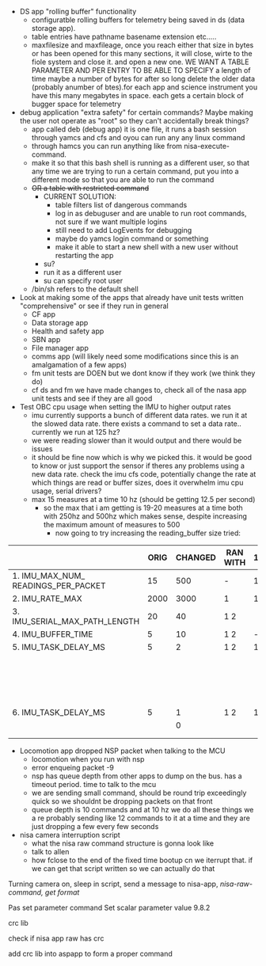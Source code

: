 
- DS app "rolling buffer" functionality
	- configuratble rolling buffers for telemetry being saved in ds (data storage app).
	- table entries have pathname basename extension etc.....
	- maxfilesize and maxfileage, once you reach either that size in bytes or has been opened for this many sections, it will close, wirte to the fiole system and close it. and open a new one. WE WANT A TABLE PARAMETER AND PER ENTRY TO BE ABLE TO SPECIFY a length of time maybe a number of bytes for after so long delete the older data (probably anumber of btes).for each app and science instrument you have this many megabytes in space. each gets a certain block of bugger space for telemetry
- debug application "extra safety" for certain commands? Maybe making the user not operate as "root" so they can't accidentally break things?
	- app called deb (debug app) it is one file, it runs a bash session through yamcs and cfs and oyou can run any any linux command
	- through hamcs you can run anything like from nisa-execute-command.
	- make it so that this bash shell is running as a different user, so that any time we are trying to run a certain command, put you into a different mode so that you are able to run the command
	- ~~OR a table with restricted command~~
		- CURRENT SOLUTION:
			- table filters list of dangerous commands
			- log in as debuguser and are unable to run root commands, not sure if we want multiple logins
			- still need to add LogEvents for debugging
			- maybe do yamcs login command or something
			- make it able to start a new shell with a new user without restarting the app
		- su?
		- run it as a different user
		- su can specify root user
	- /bin/sh refers to the default shell
- Look at making some of the apps that already have unit tests written "comprehensive" or see if they run in general  
	- CF app  
	- Data storage app  
	- Health and safety app  
	- SBN app  
	- File manager app  
	- comms app (will likely need some modifications since this is an amalgamation of a few apps)
	- fm unit tests are DOEN but we dont know if they work (we think they do)
	- cf ds and fm we have made changes to, check all of the nasa app unit tests and see if they are all good
- Test OBC cpu usage when setting the IMU to higher output rates
	- imu currently supports a bunch of different data rates. we run it at the slowed data rate. there exists a  command to set a data rate.. currently we run at 125 hz?
	- we were reading slower than it would output and there would be issues
	- it should be fine now which is why we picked this. it would be good to know or just support the sensor if theres any problems using a new data rate. check the imu cfs code, potentially change the rate at which things are read or buffer sizes, does it overwhelm imu cpu usage, serial drivers?
	- max 15 measures at a time 10 hz (should be getting 12.5 per second)
		- so the max that i am getting is 19-20 measures at a time both with 250hz and 500hz which makes sense, despite increasing the maximum amount of measures to 500
			- now going to try increasing the reading_buffer size
	tried:
	

|                                        | ORIG | CHANGED | RAN WITH | 125 | 250 | 500                                        | 1000            |
| -------------------------------------- | ---- | ------- | -------- | --- | --- | ------------------------------------------ | --------------- |
| 1. IMU_MAX_NUM_<br>READINGS_PER_PACKET | 15   | 500     | -        | 12  | 19  | 19                                         |                 |
| 2. IMU_RATE_MAX                        | 2000 | 3000    | 1        | 12  |     | 19                                         |                 |
| 3. IMU_SERIAL_MAX_PATH_LENGTH          | 20   | 40      | 1 2      |     |     | 19                                         |                 |
| 4. IMU_BUFFER_TIME                     | 5    | 10      | 1 2      | -   |     | -                                          |                 |
| 5. IMU_TASK_DELAY_MS                   | 5    | 2       | 1 2      | 12  | 25  | 47                                         |                 |
|                                        |      |         |          |     |     | ^ but reading array is not being populated |  same for below |
| 6. IMU_TASK_DELAY_MS                   | 5    | 1       | 1 2      | 12  | 25  | 50                                         | 89/90           |
|                                        |      | 0       |          |     |     |                                            |                 |
|                                        |      |         |          |     |     |                                            |                 |
|                                        |      |         |          |     |     |                                            |                 |

- Locomotion app dropped NSP packet when talking to the MCU
	- locomotion when you run with nsp
	- error enqueing packet -9
	- nsp has queue depth from other apps to dump on the bus. has a timeout period. time to talk to the mcu
	- we are sending small command, should be round trip exceedingly quick so we shouldnt be dropping packets on that front
	- queue depth is 10 commands and at 10 hz we do all these things we a re probably sending like 12 commands to it at a time and they are just dropping a few every few seconds
- nisa camera interruption script
	- what the nisa raw command structure is gonna look like 
	- talk to allen
	- how fclose to the end of the fixed time bootup cn we iterrupt that. if we can get that script written so we can actually do that



Turning camera on, sleep in script, send a message to nisa-app, *nisa-raw-command, get format*


Pas set parameter command
Set scalar parameter value 9.8.2

crc lib

check if nisa app raw has crc

add crc lib into aspapp to form a proper command